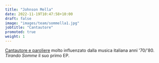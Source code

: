 ```yaml
---
title: "Johnson Mella"
date: 2022-11-19T10:47:58+10:00
draft: false
image: "images/team/sommella1.jpg"
jobtitle: "Cantautore"
promoted: true
weight: 1
---
```


[Cantautore e paroliere](https://open.spotify.com/artist/5H83g3BCywvEV01cfkUFtp?si=QcX0l-O7Sc2WOb6PdQ0Kpw) molto influenzato dalla musica italiana anni '70/'80. *Tirando Somme* il suo primo EP.